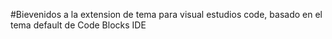 #Bievenidos a la extension de tema para visual estudios code, basado en el tema default de Code Blocks IDE
